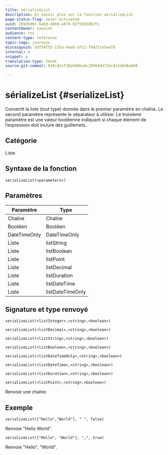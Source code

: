 ```yaml
---
title: sérializeList
description: En savoir plus sur la fonction serializeList
page-status-flag: never-activated
uuid: 269d590c-5a6d-40b9-a879-02f5033863fc
contentOwner: sauviat
audience: rns
content-type: reference
topic-tags: journeys
discoiquuid: 5df34f55-135a-4ea8-afc2-f9427ce5ae7b
internal: n
snippet: y
translation-type: tm+mt
source-git-commit: 939cde1f30a946ba4c20984dd72dcd1526d6e608

---
```



# sérializeList {#serializeList}

Convertit la liste (tout type) donnée dans le premier paramètre en chaîne. Le second paramètre représente le séparateur à utiliser. Le troisième paramètre est une valeur booléenne indiquant si chaque élément de l’expression doit inclure des guillemets.

## Catégorie

Liste

## Syntaxe de la fonction

`serializeList(<parameters>)`

## Paramètres

| Paramètre | Type |
|-----------|------------------|
| Chaîne | Chaîne |
| Booléen | Booléen |
| DateTimeOnly | DateTimeOnly |
| Liste | listString |
| Liste | listBoolean |
| Liste | listPoint |
| Liste | listDecimal |
| Liste | listDuration |
| Liste | listDateTime |
| Liste | listDateTimeOnly |

## Signature et type renvoyé

`serializeList(<listInteger>,<string>,<boolean>)`

`serializeList(<listDecimal>,<string>,<boolean>)`

`serializeList(<listString>,<string>,<boolean>)`

`serializeList(<listBoolean>,<string>,<boolean>)`

`serializeList(<listDateTimeOnly>,<string>,<boolean>)`

`serializeList(<listDateTime>,<string>,<boolean>)`

`serializeList(<listDuration>,<string>,<boolean>)`

`serializeList(<listPoint>,<string>,<boolean>)`

Renvoie une chaîne.

## Exemple 

`serializeList(["Hello","World"], " ", false)`

Renvoie &quot;Hello World&quot;.

`serializeList(["Hello", "World"], ",", true)`

Renvoie &quot;Hello&quot;, &quot;World&quot;.
